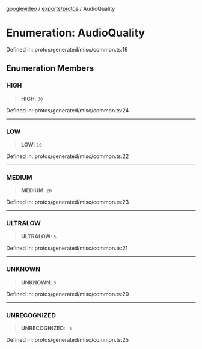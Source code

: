 [googlevideo](../../../README.md) / [exports/protos](../README.md) / AudioQuality

# Enumeration: AudioQuality

Defined in: protos/generated/misc/common.ts:19

## Enumeration Members

### HIGH

> **HIGH**: `30`

Defined in: protos/generated/misc/common.ts:24

***

### LOW

> **LOW**: `10`

Defined in: protos/generated/misc/common.ts:22

***

### MEDIUM

> **MEDIUM**: `20`

Defined in: protos/generated/misc/common.ts:23

***

### ULTRALOW

> **ULTRALOW**: `5`

Defined in: protos/generated/misc/common.ts:21

***

### UNKNOWN

> **UNKNOWN**: `0`

Defined in: protos/generated/misc/common.ts:20

***

### UNRECOGNIZED

> **UNRECOGNIZED**: `-1`

Defined in: protos/generated/misc/common.ts:25
